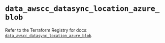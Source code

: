# `data_awscc_datasync_location_azure_blob`

Refer to the Terraform Registry for docs: [`data_awscc_datasync_location_azure_blob`](https://registry.terraform.io/providers/hashicorp/awscc/0.70.0/docs/data-sources/datasync_location_azure_blob).
